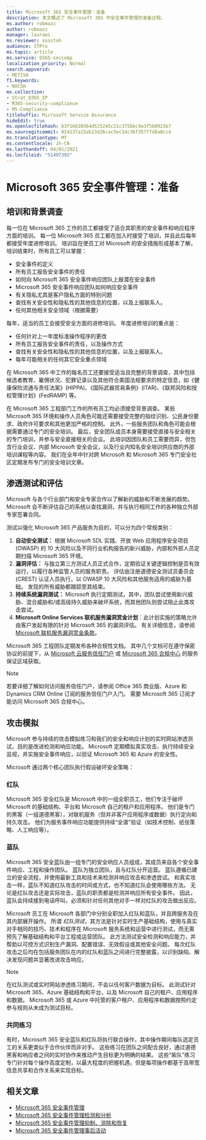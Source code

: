 ```yaml
---
title: Microsoft 365 安全事件管理：准备
description: 本文概述了 Microsoft 365 中安全事件管理的准备过程。
ms.author: robmazz
author: robmazz
manager: laurawi
ms.reviewer: sosstah
audience: ITPro
ms.topic: article
ms.service: O365-seccomp
localization_priority: Normal
search.appverid:
- MET150
f1.keywords:
- NOCSH
ms.collection:
- Strat_O365_IP
- M365-security-compliance
- MS-Compliance
titleSuffix: Microsoft Service Assurance
hideEdit: true
ms.openlocfilehash: b3f16620564d525245c21c375bbc9a3f5b0923b7
ms.sourcegitcommit: 024137a15ab23d26cac5ec14c36f3577fd8a0cc4
ms.translationtype: MT
ms.contentlocale: zh-CN
ms.lasthandoff: 04/01/2021
ms.locfileid: "51497392"
---
```

# <a name="microsoft-365-security-incident-management-preparation"></a>Microsoft 365 安全事件管理：准备

## <a name="training-and-background-checks"></a>培训和背景调查

每一位在 Microsoft 365 工作的员工都接受了适合其职责的安全事件和响应程序方面的培训。 每一位 Microsoft 365 员工都在加入时接受了培训，并且此后每年都接受年度进修培训。 培训旨在使员工对 Microsoft 的安全措施形成基本了解，培训结束时，所有员工可以掌握：

- 安全事件的定义
- 所有员工报告安全事件的责任
- 如何向 Microsoft 365 安全事件响应团队上报潜在安全事件
- Microsoft 365 安全事件响应团队如何响应安全事件
- 有关隐私尤其是客户隐私方面的特别问题
- 查找有关安全性和隐私性的其他信息的位置，以及上报联系人。
- 任何其他相关安全领域（根据需要）

每年，适当的员工会接受安全方面的进修培训。 年度进修培训的重点是：

- 任何针对上一年度标准操作程序的更改
- 所有员工报告安全事件的责任，以及操作方式
- 查找有关安全性和隐私性的其他信息的位置，以及上报联系人。
- 每年可能相关的任何其它安全重点领域

在 Microsoft 365 中工作的每名员工还要接受适当且完整的背景调查，其中包括候选者教育、雇佣状况、犯罪记录以及其他符合美国法规要求的特定信息，如《健康保险流通与责任法案》(HIPPA)、《国际武器贸易条例》(ITAR)、《联邦风险和授权管理计划》(FedRAMP) 等。

在 Microsoft 365 工程部门工作的所有员工均必须接受背景调查。 某些 Microsoft 365 环境和操作人员角色可能还需要接受完整的指纹识别、公民身份要求、政府许可要求和其他更加严格的控制。 此外，一些服务团队和角色可能会根据需要通过专门的安全培训。 最后，安全团队成员本身需要接受直接与安全相关的专门培训，并参与安全直接相关的会议。 此培训因团队和员工需要而异，但包含行业会议、内部 Microsoft 安全会议，以及行业内知名安全培训供应商的外部培训课程等内容。 我们在全年中针对跨 Microsoft 和 Microsoft 365 专门安全社区定期发布专门的安全培训文章。

## <a name="penetration-testing--assessment"></a>渗透测试和评估

Microsoft 与各个行业部门和安全专家合作以了解新的威胁和不断发展的趋势。 Microsoft 会不断评估自己的系统以查找漏洞，并与执行相同工作的各种独立外部专家签署合同。

测试以强化 Microsoft 365 产品服务为目的，可以分为四个常规类别：

1. **自动安全测试：** 根据 Microsoft SDL 实践、开放 Web 应用程序安全项目 (OWASP) 的 10 大风险以及不同行业机构报告的新兴威胁，内部和外部人员定期扫描 Microsoft 365 环境。
2. **漏洞评估：** 与独立第三方测试人员正式合作，定期验证关键逻辑控制是否有效运行，以履行各种监管人员的服务职责。 评估由注册道德安全测试员委员会 (CREST) 认证人员执行，以 OWASP 10 大风险和其他服务适用的威胁为基础。 发现的所有威胁都跟踪至其结束。
3. **持续系统漏洞测试：** Microsoft 执行定期测试，其中，团队尝试使用新兴威胁、混合威胁和/或高级持久威胁来破坏系统，而其他团队则尝试阻止此类攻击尝试。
4. **Microsoft Online Services 联机服务漏洞赏金计划**：此计划实施的策略允许由客户发起有限的针对 Microsoft 365 的漏洞评估。 有关详细信息，请参阅 [Microsoft 联机服务漏洞赏金条款](https://www.microsoft.com/msrc/bounty-terms)。

Microsoft 365 工程团队定期发布各种合规性文档。 其中几个文档可在遵守保密协议的前提下，从 [Microsoft 云服务信任门户](https://aka.ms/STP) 或 [Microsoft 365 合规中心](https://compliance.office.com) 的服务保证区域获取。

>[!NOTE]
>若要详细了解如何访问服务信任门户，请参阅 Office 365 商业版、Azure 和 Dynamics CRM Online 订阅的服务信任门户入门。 需要 Microsoft 365 订阅才能访问 Microsoft 365 合规中心。

## <a name="attack-simulation"></a>攻击模拟

Microsoft 参与持续的攻击模拟练习和我们的安全和响应计划的实时网站渗透测试，目的是改进检测和响应功能。 Microsoft 定期模拟真实攻击、执行持续安全监视，并实施安全事件响应，以验证 Microsoft 365 和 Azure 的安全性。

Microsoft 通过两个核心团队执行假设破坏安全策略：

### <a name="red-teams"></a>红队

Microsoft 365 安全红队是 Microsoft 中的一组全职员工，他们专注于破坏 Microsoft 的基础结构、平台和 Microsoft 自己的租户和应用程序。 他们是专门的黑客（一组道德黑客），对联机服务（但并非客户应用程序或数据）执行定向和持久攻击。 他们为服务事件响应功能提供持续“全谱”验证（如技术控制、纸张策略、人工响应等）。

### <a name="blue-teams"></a>蓝队

Microsoft 365 安全蓝队由一组专门的安全响应人员组成，其成员来自各个安全事件响应、工程和操作团队。 蓝队为独立团队，且与红队分开运营。 蓝队遵循已建立的安全流程，并使用最新工具和技术来检测并响应攻击和渗透尝试。 和真实攻击一样，蓝队不知道红队攻击的时间或方式，也不知道红队会使用哪些方法。 无论是红队攻击还是实际攻击，蓝队的职责都是检测并响应所有安全事件。 因此，蓝队会持续接到电话呼叫，必须和针对任何其他对手一样对红队的攻击做出反应。

Microsoft 员工在 Microsoft 各部门中分别全职加入红队和蓝队，并且跨服务及在其内部展开操作。 所谓 *红队测试*，其方法是针对实时生产基础结构，使用与真实对手相同的技巧、技术和程序在 Microsoft 服务系统和运营中进行测试，而无需预先了解基础结构和平台工程或运营团队。 此方法测试安全检测和响应能力，并帮助以可控方式识别生产漏洞、配置错误、无效假设或其他安全问题。 每次红队攻击之后均在包括服务团队在内的红队和蓝队之间进行完整披露，以识别缺陷、解决发现问题并显著改进攻击响应。

>[!NOTE]
>在红队测试或实时网站渗透练习期间，不会以任何客户数据为目标。 此测试针对 Microsoft 365、Azure 基础结构和平台，以及 Microsoft 自己的租户、应用程序和数据。 Microsoft 365 或 Azure 中托管的客户租户、应用程序和数据按照约定参与规则从未成为测试目标。

### <a name="joint-exercises"></a>共同练习

有时，Microsoft 365 安全蓝队和红队将执行联合操作，其中操作期间每队选定员工的关系更类似于合作伙伴而非对手。 这些练习在团队之间配合良好，通过道德黑客和响应者之间的实时协作来推动产生目标更为明确的结果。 这些“紫队”练习专门针对每个操作高度定制，以最大程度的把握机遇，但是每项操作都基于高带宽信息共享和合作关系来实现目标。

## <a name="related-articles"></a>相关文章

- [Microsoft 365 安全事件管理](assurance-security-incident-management.md)
- [Microsoft 365 安全事件管理检测和分析](assurance-sim-detection-analysis.md)
- [Microsoft 365 安全事件管理抑制、消除和恢复](assurance-sim-containment-eradication-recovery.md)
- [Microsoft 365 安全事件管理事后活动](assurance-sim-post-incident-activity.md)
